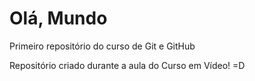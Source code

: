 # Olá, Mundo
 Primeiro repositório do curso de Git e GitHub

Repositório criado durante a aula do Curso em Vídeo! =D
